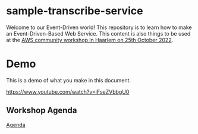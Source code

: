 # sample-transcribe-service
Welcome to our Event-Driven world!
This repository is to learn how to make an Event-Driven-Based Web Service.
This content is also things to be used at the [AWS community workshop in Haarlem on 25th October 2022](https://awsug.nl/events/2022/10/25/lets-build-an-event-driven-saas-with-payment/).

# Demo
This is a demo of what you make in this document.

https://www.youtube.com/watch?v=iFseZVbbgU0

## Workshop Agenda
[Agenda](https://github.com/hugtechio/sample-transcribe-service/wiki/0.-Sample-transcribe-service)

